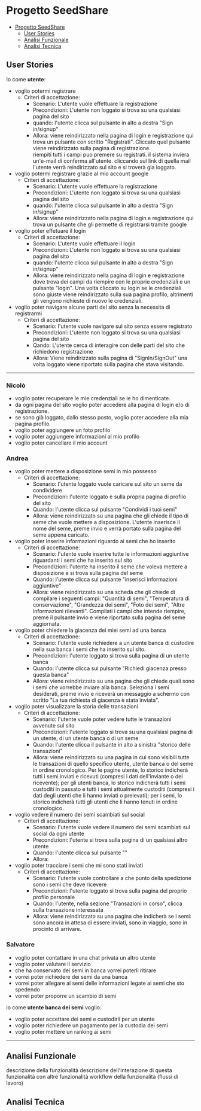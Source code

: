 # Progetto SeedShare
- [Progetto SeedShare](#progetto-seedshare)
    - [User Stories](#user-stories)
    - [Analisi Funzionale](#analisi-funzionale)
    - [Analisi Tecnica](#analisi-tecnica)
## User Stories
Io come **utente**:
- voglio potermi registrare
    * Criteri di accettazione:
        + Scenario: L'utente vuole effettuare la registrazione
        + Precondizioni: L'utente non loggato si trova su una qualsiasi pagina del sito
        + quando: l'utente clicca sul pulsante in alto a destra "Sign in/signup"
        + Allora: viene reindirizzato nella pagina di login e registrazione qui trova un pulsante con scritto "Registrati". Cliccato quel pulsante viene reindirizzato sulla pagina di registrazione. <br> riempiti tutti i campi puo premere su registrati. il sistema inviera un'e-mail di conferma all'utente. cliccando sul link di quella mail l'utente verrà reindirizzato sul sito e si troverà gia loggato.
- voglio potermi registrare grazie al mio account google
    * Criteri di accettazione:
        + Scenario: L'utente vuole effettuare la registrazione
        + Precondizioni: L'utente non loggato si trova su una qualsiasi pagina del sito
        + quando: l'utente clicca sul pulsante in alto a destra "Sign in/signup"
        + Allora: viene reindirizzato nella pagina di login e registrazione qui trova un pulsante che gli permette di registrarsi tramite google
- voglio poter effetuare il login
    * Criteri di accettazione:
        + Scenario: L'utente vuole effettuare il login
        + Precondizioni: L'utente non loggato si trova su una qualsiasi pagina del sito
        + quando: l'utente clicca sul pulsante in alto a destra "Sign in/signup"
        + Allora: viene reindirizzato nella pagina di login e registrazione dove trova dei campi da riempire con le proprie credenziali e un pulsante "login". Una volta cliccato su login se le credenziali sono giuste viene reindirizzato sulla sua pagina profilo, altrimenti gli vengono richieste di nuovo le credenziali.
- voglio poter navigare alcune parti del sito senza la necessita di registrarmi
    * Criteri di accettazione:
        + Scenario: l'utente vuole navigare sul sito senza essere registrato
        + Precondizioni: L'utente non loggato si trova su una qualsiasi pagina del sito
        + Qando: L'utente cerca di interagire con delle parti del sito che richiedono registrazione
        + Allora: Viene reindirizzato sulla pagina di "SignIn/SignOut" una volta loggato viene riportato sulla pagina che stava visitando.
-------------------
### Nicolò
- voglio poter recuperare le mie credenziali se le ho dimenticate.
- da ogni pagina del sito voglio poter accedere alla pagina di login e/o di registrazione.<br>
- se sono già loggato, dallo stesso posto, voglio poter accedere alla mia pagina profilo.
- voglio poter aggiungere un foto profilo
- voglio poter aggiungere informazioni al mio profilo
- voglio poter cancellare il mio account
### Andrea
- voglio poter mettere a disposizione semi in mio possesso
    * Criteri di accettazione:
        + Scenario: l'utente loggato vuole caricare sul sito un seme da condividere
        + Precondizioni: l'utente loggato è sulla propria pagina di profilo del sito
        + Quando: l'utente clicca sul pulsante "Condividi i tuoi semi"
        + Allora: viene reindirizzato su una pagina che gli chiede il tipo di seme che vuole mettere a disposizione. L'utente inserisce il nome del seme, preme invio e verrà portato sulla pagina del seme appena caricato.
- voglio poter inserire informazioni riguardo ai semi che ho inserito
    * Criteri di accettazione:
        + Scenario: l'utente vuole inserire tutte le informazioni aggiuntive riguardanti i semi che ha inserito sul sito
        + Precondizioni: l'utente ha inserito il seme che voleva mettere a disposizione e si trova sulla pagina del seme
        + Quando: l'utente clicca sul pulsante "inserisci informazioni aggiuntive"
        + Allora: viene reindirizzato su una scheda che gli chiede di compilare i seguenti campi: "Quantità di semi", "Temperatura di conservazione", "Grandezza dei semi", "Foto dei semi", "Altre informazioni rilevanti". Compilati i campi che intende riempire, preme il pulsante invio e viene riportato sulla pagina del seme aggiornata.
- voglio poter chiedere la giacenza dei miei semi ad una banca
    * Criteri di accettazione:
        + Scenario: l'utente vuole richiedere a un utente banca di custodire nella sua banca i semi che ha inserito sul sito.
        + Precondizioni: l'utente loggato si trova sulla pagina di un utente banca
        + Quando: l'utente clicca sul pulsante "Richiedi giacenza presso questa banca"
        + Allora: viene reindirizzato su una pagina che gli chiede quali sono i semi che vorrebbe inviare alla banca. Seleziona i semi desiderati, preme invio e riceverà un messaggio a schermo con scritto "La tua richiesta di giacenza è stata inviata".
- voglio poter visualizzare la storia delle transazioni
    * Criteri di accettazione:
        + Scenario: l'utente vuole poter vedere tutte le transazioni avvenute sul sito
        + Precondizioni: l'utente loggato si trova su una qualsiasi pagina di un utente, di un utente banca o di un seme
        + Quando: l'utente clicca il pulsante in alto a sinistra "storico delle transazioni"
        + Allora: viene reindirizzato su una pagina in cui sono visibili tutte le transazioni di quello specifico utente, utente banca o del seme in ordine cronologico. Per le pagine utente, lo storico indicherà tutti i semi inviati e ricevuti (compresi i dati dell'inviante o del ricevente); per gli utenti banca, lo storico indicherà tutti i semi custoditi in passato e tutti i semi attualmente custoditi (compresi i dati degli utenti che li hanno inviati o prelevati); per i semi, lo storico indicherà tutti gli utenti che li hanno tenuti in ordine cronologico.
- voglio vedere il numero dei semi scambiati sul social
    * Criteri di accettazione:
        + Scenario: l'utente vuole vedere il numero dei semi scambiati sul social da ogni utente
        + Precondizioni: l'utente si trova sulla pagina di un qualsiasi altro utente
        + Quando: l'utente clicca sul pulsante ""
        + Allora:
- voglio poter tracciare i semi che mi sono stati inviati
    * Criteri di accettazione:
        + Scenario: l'utente vuole controllare a che punto della spedizione sono i semi che deve ricevere
        + Precondizioni: l'utente loggato si trova sulla pagina del proprio profilo personale
        + Quando: l'utente, nella sezione "Transazioni in corso", clicca sulla transazione interessata
        + Allora: viene reindirizzato su una pagina che indicherà se i semi: sono ancora in attesa di essere inviati, sono in viaggio, sono in procinto di arrivare.

### Salvatore
- voglio poter contattare in una chat privata un altro utente
- voglio poter valutare il servizio
- che ha conservato dei semi in banca vorrei poterli ritirare
- vorrei poter richiedere dei semi da una banca
- vorrei poter allegare ai semi delle informazioni legate ai semi che sto spedendo
- vorrei poter proporre un scambio di semi

io come **utente banca dei semi** voglio:
- voglio poter accettare dei semi e custodirli per un utente
- voglio poter richiedere un pagamento per la custodia dei semi
- voglio poter mettere un ranking ai semi

------------

## Analisi Funzionale
descrizione della funzionalità
descrizione dell'interazione di questa funzionalità con altre funzionalità
workflow della funzionalità (flussi di lavoro)

## Analisi Tecnica